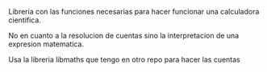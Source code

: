 Libreria con las funciones necesarias para hacer funcionar una calculadora cientifica.

No en cuanto a la resolucion de cuentas sino la interpretacion de una expresion matematica.

Usa la libreria libmaths que tengo en otro repo para hacer las cuentas
